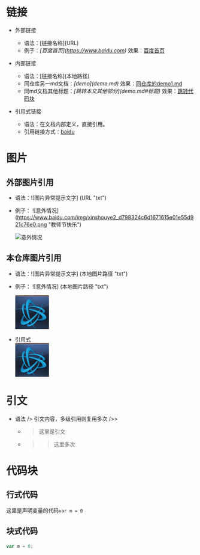 # 链接
- 外部链接  
    - 语法：\[链接名称](URL)
    - 例子：*\[百度首页](https://www.baidu.com)*  效果：[百度首页](https://www.baidu.com)

- 内部链接
    - 语法：\[链接名称](本地路径)
    - 同仓库另一md文档：*\[demo](demo.md)*  效果：[同仓库的demo1.md](demo1.md)
    - 同md文档其他标题：*\[跳转本文其他部分](demo.md#标题)*  效果：[跳转代码块](demo2.md#代码块)
    
- 引用式链接
    - 语法：在文档内部定义，直接引用。
    - 引用链接方式：[baidu]

# 图片
## 外部图片引用
- 语法：![图片异常提示文字] (URL "txt")
- 例子：  ![意外情况] (https://www.baidu.com/img/xinshouye2_d798324c6d1671615e01e55d921c76e0.png "教师节快乐")
      
      
  ![意外情况](https://www.baidu.com/img/xinshouye2_d798324c6d1671615e01e55d921c76e0.png "教师节快乐")
  
## 本仓库图片引用
- 语法：![图片异常提示文字] (本地图片路径 "txt")
- 例子：  ![意外情况] (本地图片路径 "txt")
      
      
  ![意外情况](images/90_90.png "冒泡")


- 引用式  
  ![意外情况2]
  


# 引文
- 语法 /> 引文内容，多级引用则复用多次 />>
    - >这里是引文  
    - >>这里多次

# 代码块
## 行式代码
这里是声明变量的代码`var m = 0`

## 块式代码
```javascript
var m = 0;
```


<!-----以下是引用链接定义-->
[baidu]: https://www.baidu.com
[意外情况2]: images/90_90.png
